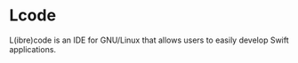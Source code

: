 # Lcode
L(ibre)code is an IDE for GNU/Linux that allows users to easily develop Swift applications.
